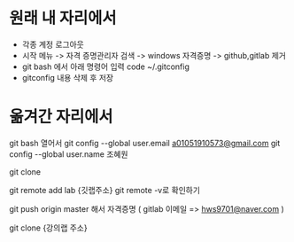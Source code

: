 # 원래 내 자리에서
- 각종 계정 로그아웃
- 시작 메뉴 -> 자격 증명관리자 검색 -> windows 자격증명 -> github,gitlab 제거
- git bash 에서 아래 명령어 입력
        code ~/.gitconfig
- gitconfig 내용 삭제 후 저장

# 옮겨간 자리에서
git bash 열어서
git config --global user.email a01051910573@gmail.com
git config --global user.name 조혜원

git clone

git remote add lab {깃랩주소}
git remote -v로 확인하기

git push origin master 해서 자격증명
( gitlab 이메일 => hws9701@naver.com )

git clone {강의랩 주소}
